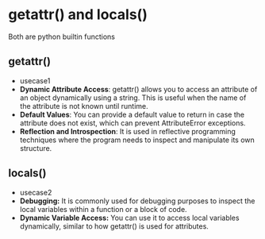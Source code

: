# getattr() and locals()
Both are python builtin functions

## getattr()
- usecase1
- **Dynamic Attribute Access**: getattr() allows you to access an attribute of an object dynamically using a string. This is
  useful when the name of the attribute is not known until runtime.
- **Default Values**: You can provide a default value to return in case the attribute does not exist, which can prevent
  AttributeError exceptions.
- **Reflection and Introspection**: It is used in reflective programming techniques where the program needs to inspect and
  manipulate its own structure.

## locals()
- usecase2
- **Debugging:** It is commonly used for debugging purposes to inspect the local variables within a function or a block
  of code.
- **Dynamic Variable Access:** You can use it to access local variables dynamically, similar to how getattr() is used
  for attributes.

